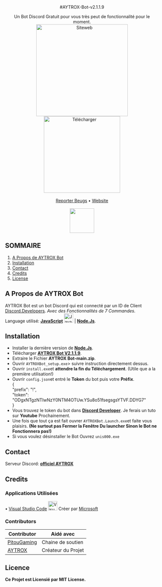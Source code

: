 <p align="center"> #AYTROX-Bot-v2.1.1.9

<!-- PROJECT LOGO -->
<br />
<p align="center">
  <p align="center">
    Un Bot Discord Gratuit pour vous très peut de fonctionnalité pour le moment.
	<br />
	  <a href="https://aytrox.wixsite.com/aytrox" target="_blank" title="Logo OFFICIEL de AYTROX">
	<img 	alt="Siteweb"
		src="https://i.imgur.com/a8WOqHV.png"
		width="300"
		height="300"
</a>
	  <br />
		  <a href="https://github.com/AYTROX-OFFICIEL/AYTROX-Bot/archive/refs/heads/main.zip" title="Télécharger">
    <img  alt="Télécharger"
	  src="https://img.shields.io/badge/Downloads-Derni%C3%A8re%20version%3A%20v2.1.1.9-orange"
	  width="250">
		  </a>
    <br />
    <br />
    <a href="https://discord.gg/6RcTWgucPn">Reporter Beugs</a>
    •
    <a href="https://aytrox.wixsite.com/aytrox">Website</a>
    <br />
    <br />
      <a href="https://dsc.gg/AYTROX" title="Discord">
		  <img src="https://i.imgur.com/NzWJsgU.png"
		       href="https://dsc.gg/AYTROX"
		       width="80">
		  </a>
  </p>
</p>



<!-- TABLE OF CONTENTS -->
## SOMMAIRE

<ol>
    <li><a href="#a-propos-de-aytrox-bot">A Propos de AYTROX Bot</a></li>
    <li><a href="#installation">Installation</a></li>
    <li><a href="#contact">Contact</a></li>
    <li><a href="#credits">Credits</a></li>
    <li><a href="#license">License</a></li>
</ol>



<!-- A Propos de AYTROX Bot -->
## A Propos de AYTROX Bot

AYTROX Bot est un bot Discord qui est connecté par un ID de Client [Discord.Developers](https://discord.com/developers/applications). _Avec des Fonctionnalités de 7 Commandes._<br>
Language utilisé: **[JavaScript](https://developer.mozilla.org/fr/docs/Web/JavaScript)** <img src="https://i.imgur.com/cbpCqLw.png" width="30" height="30" title="Javascript"> | **[Node.Js](https://nodejs.org/en/download/current/)**.



<!-- INSTALLATION -->
## Installation

- Installer la dernière version de **[Node.Js](https://nodejs.org/en/download/current/)**.
- Télécharger **[AYTROX Bot V2.1.1.9](https://github.com/AYTROX-OFFICIEL/AYTROX-Bot/archive/refs/heads/main.zip)**.
- Extraire le Fichier **AYTROX Bot-main.zip**.
- Ouvrir `AYTROXBot_setup.exe`> suivre instruction directement dessus.
- Ouvrir `install.exe`et **attendre la fin du Téléchargement**. (Utile que a la première utilisation!)
- Ouvrir `config.json`et entré le **Token** du bot puis votre **Préfix**.<br/>
   {<br/>
    "prefix": "!",<br/>
    "token": "ODgxNTgzNTIwNzY0NTM4OTUw.YSu8o51fsegsgsYTVF.DDYG7"<br/>
   }
- Vous trouvez le token du bot dans **[Discord Developer](https://discord.com/developers/applications)**. Je ferais un tuto sur **Youtube** Prochainement.
- Une fois que tout ça est fait ouvrer `AYTROXBot.Launch.exe`et faite vous plaisirs. **(Ne surtout pas Fermer la Fenêtre Du launcher Sinon le Bot ne Fonctionnera pas!)**
- Si vous voulez désinstaller le Bot Ouvrez `unis000.exe`



<!-- CONTACT -->
## Contact


Serveur Discord: **[officiel AYTROX](https://dsc.gg/AYTROX)**


<!-- CREDITS -->
## Credits

### Applications Utilisées
• [Visual Studio Code](https://code.visualstudio.com/) <img src="https://upload.wikimedia.org/wikipedia/commons/thumb/9/9a/Visual_Studio_Code_1.35_icon.svg/1200px-Visual_Studio_Code_1.35_icon.svg.png" width="30" title="Visual Studio Code"> Créer par [Microsoft](https://github.com/microsoft) <br>

### Contributors

| Contributor | Aidé avec |
| ----------- | --------- |
| [PitouGaming](https://www.youtube.com/channel/UCH97qiXvxU75rLAj27pRWfA)  |  Chaine de soutien |
| [AYTROX](https://www.youtube.com/c/AYTROX)  | Créateur du Projet |



<!-- LICENSE -->
## Licence

**Ce Projet est Licensié par MIT License.**
